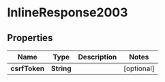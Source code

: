 

# InlineResponse2003

## Properties

Name | Type | Description | Notes
------------ | ------------- | ------------- | -------------
**csrfToken** | **String** |  |  [optional]



